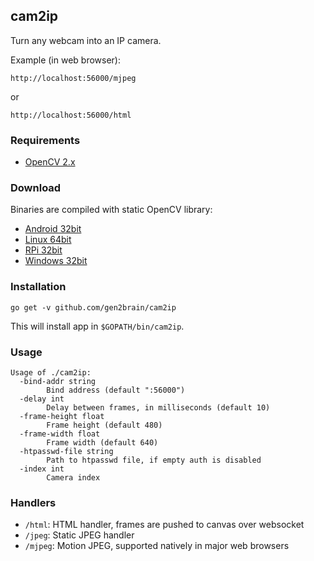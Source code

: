 ## cam2ip

Turn any webcam into an IP camera.

Example (in web browser):

    http://localhost:56000/mjpeg
or

    http://localhost:56000/html

### Requirements

* [OpenCV 2.x](http://opencv.org/)


### Download

Binaries are compiled with static OpenCV library:

 - [Android 32bit](https://github.com/gen2brain/cam2ip/releases/download/1.0/cam2ip-1.0-android.tar.gz)
 - [Linux 64bit](https://github.com/gen2brain/cam2ip/releases/download/1.0/cam2ip-1.0-64bit.tar.gz)
 - [RPi 32bit](https://github.com/gen2brain/cam2ip/releases/download/1.0/cam2ip-1.0-RPi.tar.gz)
 - [Windows 32bit](https://github.com/gen2brain/cam2ip/releases/download/1.0/cam2ip-1.0.zip)


### Installation

    go get -v github.com/gen2brain/cam2ip

This will install app in `$GOPATH/bin/cam2ip`.

### Usage

```
Usage of ./cam2ip:
  -bind-addr string
    	Bind address (default ":56000")
  -delay int
    	Delay between frames, in milliseconds (default 10)
  -frame-height float
    	Frame height (default 480)
  -frame-width float
    	Frame width (default 640)
  -htpasswd-file string
    	Path to htpasswd file, if empty auth is disabled
  -index int
    	Camera index
```

### Handlers

  * `/html`: HTML handler, frames are pushed to canvas over websocket
  * `/jpeg`: Static JPEG handler
  * `/mjpeg`: Motion JPEG, supported natively in major web browsers
